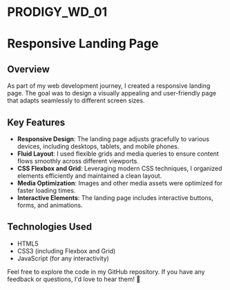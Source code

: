 
# PRODIGY_WD_01
# Responsive Landing Page

## Overview
As part of my web development journey, I created a responsive landing page. The goal was to design a visually appealing and user-friendly page that adapts seamlessly to different screen sizes.

## Key Features
- **Responsive Design**: The landing page adjusts gracefully to various devices, including desktops, tablets, and mobile phones.
- **Fluid Layout**: I used flexible grids and media queries to ensure content flows smoothly across different viewports.
- **CSS Flexbox and Grid**: Leveraging modern CSS techniques, I organized elements efficiently and maintained a clean layout.
- **Media Optimization**: Images and other media assets were optimized for faster loading times.
- **Interactive Elements**: The landing page includes interactive buttons, forms, and animations.

## Technologies Used
- HTML5
- CSS3 (including Flexbox and Grid)
- JavaScript (for any interactivity)

Feel free to explore the code in my GitHub repository. If you have any feedback or questions, I'd love to hear them! 🚀
